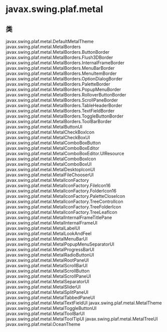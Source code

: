 # javax.swing.plaf.metal

## 类

javax.swing.plaf.metal.DefaultMetalTheme
javax.swing.plaf.metal.MetalBorders
javax.swing.plaf.metal.MetalBorders.ButtonBorder
javax.swing.plaf.metal.MetalBorders.Flush3DBorder
javax.swing.plaf.metal.MetalBorders.InternalFrameBorder
javax.swing.plaf.metal.MetalBorders.MenuBarBorder
javax.swing.plaf.metal.MetalBorders.MenuItemBorder
javax.swing.plaf.metal.MetalBorders.OptionDialogBorder
javax.swing.plaf.metal.MetalBorders.PaletteBorder
javax.swing.plaf.metal.MetalBorders.PopupMenuBorder
javax.swing.plaf.metal.MetalBorders.RolloverButtonBorder
javax.swing.plaf.metal.MetalBorders.ScrollPaneBorder
javax.swing.plaf.metal.MetalBorders.TableHeaderBorder
javax.swing.plaf.metal.MetalBorders.TextFieldBorder
javax.swing.plaf.metal.MetalBorders.ToggleButtonBorder
javax.swing.plaf.metal.MetalBorders.ToolBarBorder
javax.swing.plaf.metal.MetalButtonUI
javax.swing.plaf.metal.MetalCheckBoxIcon
javax.swing.plaf.metal.MetalCheckBoxUI
javax.swing.plaf.metal.MetalComboBoxButton
javax.swing.plaf.metal.MetalComboBoxEditor
javax.swing.plaf.metal.MetalComboBoxEditor.UIResource
javax.swing.plaf.metal.MetalComboBoxIcon
javax.swing.plaf.metal.MetalComboBoxUI
javax.swing.plaf.metal.MetalDesktopIconUI
javax.swing.plaf.metal.MetalFileChooserUI
javax.swing.plaf.metal.MetalIconFactory
javax.swing.plaf.metal.MetalIconFactory.FileIcon16
javax.swing.plaf.metal.MetalIconFactory.FolderIcon16
javax.swing.plaf.metal.MetalIconFactory.PaletteCloseIcon
javax.swing.plaf.metal.MetalIconFactory.TreeControlIcon
javax.swing.plaf.metal.MetalIconFactory.TreeFolderIcon
javax.swing.plaf.metal.MetalIconFactory.TreeLeafIcon
javax.swing.plaf.metal.MetalInternalFrameTitlePane
javax.swing.plaf.metal.MetalInternalFrameUI
javax.swing.plaf.metal.MetalLabelUI
javax.swing.plaf.metal.MetalLookAndFeel
javax.swing.plaf.metal.MetalMenuBarUI
javax.swing.plaf.metal.MetalPopupMenuSeparatorUI
javax.swing.plaf.metal.MetalProgressBarUI
javax.swing.plaf.metal.MetalRadioButtonUI
javax.swing.plaf.metal.MetalRootPaneUI
javax.swing.plaf.metal.MetalScrollBarUI
javax.swing.plaf.metal.MetalScrollButton
javax.swing.plaf.metal.MetalScrollPaneUI
javax.swing.plaf.metal.MetalSeparatorUI
javax.swing.plaf.metal.MetalSliderUI
javax.swing.plaf.metal.MetalSplitPaneUI
javax.swing.plaf.metal.MetalTabbedPaneUI
javax.swing.plaf.metal.MetalTextFieldUI
javax.swing.plaf.metal.MetalTheme
javax.swing.plaf.metal.MetalToggleButtonUI
javax.swing.plaf.metal.MetalToolBarUI
javax.swing.plaf.metal.MetalToolTipUI
javax.swing.plaf.metal.MetalTreeUI
javax.swing.plaf.metal.OceanTheme




